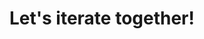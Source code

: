 ---
layout: contacts
title: Let's iterate together!
cta: Drop me a line
picture: interaction@2x.png
order: 3
---